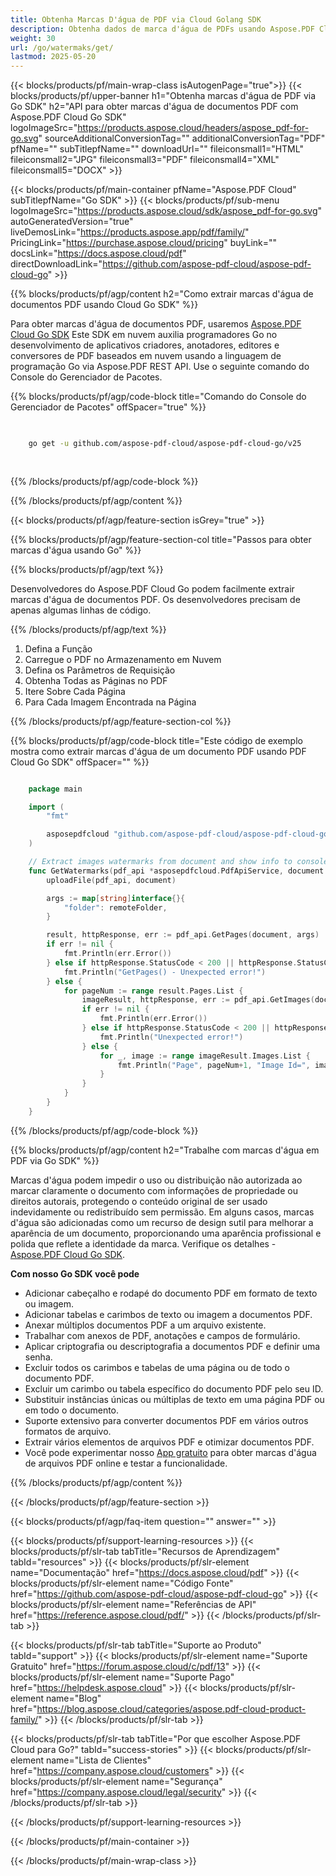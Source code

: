 ```yaml
---
title: Obtenha Marcas D'água de PDF via Cloud Golang SDK
description: Obtenha dados de marca d'água de PDFs usando Aspose.PDF Cloud SDK em Go. Inspecione sobreposições ou marcas.
weight: 30
url: /go/watermaks/get/
lastmod: 2025-05-20
---
```


{{< blocks/products/pf/main-wrap-class isAutogenPage="true">}}
{{< blocks/products/pf/upper-banner h1="Obtenha marcas d'água de PDF via Go SDK" h2="API para obter marcas d'água de documentos PDF com Aspose.PDF Cloud Go SDK" logoImageSrc="https://products.aspose.cloud/headers/aspose_pdf-for-go.svg" sourceAdditionalConversionTag="" additionalConversionTag="PDF" pfName="" subTitlepfName="" downloadUrl="" fileiconsmall1="HTML" fileiconsmall2="JPG" fileiconsmall3="PDF" fileiconsmall4="XML" fileiconsmall5="DOCX" >}}

{{< blocks/products/pf/main-container pfName="Aspose.PDF Cloud" subTitlepfName="Go SDK" >}}
{{< blocks/products/pf/sub-menu logoImageSrc="https://products.aspose.cloud/sdk/aspose_pdf-for-go.svg"
autoGeneratedVersion="true"
liveDemosLink="https://products.aspose.app/pdf/family/" PricingLink="https://purchase.aspose.cloud/pricing" buyLink="" docsLink="https://docs.aspose.cloud/pdf"  directDownloadLink="https://github.com/aspose-pdf-cloud/aspose-pdf-cloud-go" >}}

{{% blocks/products/pf/agp/content h2="Como extrair marcas d'água de documentos PDF usando Cloud Go SDK" %}}

Para obter marcas d'água de documentos PDF, usaremos
[Aspose.PDF Cloud Go SDK](https://products.aspose.cloud/pdf/go/)
Este SDK em nuvem auxilia programadores Go no desenvolvimento de aplicativos criadores, anotadores, editores e conversores de PDF baseados em nuvem usando a linguagem de programação Go via Aspose.PDF REST API. Use o seguinte comando do Console do Gerenciador de Pacotes.

{{% blocks/products/pf/agp/code-block title="Comando do Console do Gerenciador de Pacotes" offSpacer="true" %}}

```bash

     
    go get -u github.com/aspose-pdf-cloud/aspose-pdf-cloud-go/v25
     
     
```

{{% /blocks/products/pf/agp/code-block %}}

{{% /blocks/products/pf/agp/content %}}

{{< blocks/products/pf/agp/feature-section isGrey="true" >}}

{{% blocks/products/pf/agp/feature-section-col title="Passos para obter marcas d'água usando Go" %}}

{{% blocks/products/pf/agp/text %}}

Desenvolvedores do Aspose.PDF Cloud Go podem facilmente extrair marcas d'água de documentos PDF. Os desenvolvedores precisam de apenas algumas linhas de código.

{{% /blocks/products/pf/agp/text %}}

1. Defina a Função
1. Carregue o PDF no Armazenamento em Nuvem
1. Defina os Parâmetros de Requisição
1. Obtenha Todas as Páginas no PDF
1. Itere Sobre Cada Página
1. Para Cada Imagem Encontrada na Página

{{% /blocks/products/pf/agp/feature-section-col %}}

{{% blocks/products/pf/agp/code-block title="Este código de exemplo mostra como extrair marcas d'água de um documento PDF usando PDF Cloud Go SDK" offSpacer="" %}}

```go

    package main

    import (
        "fmt"

        asposepdfcloud "github.com/aspose-pdf-cloud/aspose-pdf-cloud-go/v25"
    )

    // Extract images watermarks from document and show info to console
    func GetWatermarks(pdf_api *asposepdfcloud.PdfApiService, document string, remoteFolder string) {
        uploadFile(pdf_api, document)

        args := map[string]interface{}{
            "folder": remoteFolder,
        }

        result, httpResponse, err := pdf_api.GetPages(document, args)
        if err != nil {
            fmt.Println(err.Error())
        } else if httpResponse.StatusCode < 200 || httpResponse.StatusCode > 299 {
            fmt.Println("GetPages() - Unexpected error!")
        } else {
            for pageNum := range result.Pages.List {
                imageResult, httpResponse, err := pdf_api.GetImages(document, int32(pageNum+1), args)
                if err != nil {
                    fmt.Println(err.Error())
                } else if httpResponse.StatusCode < 200 || httpResponse.StatusCode > 299 {
                    fmt.Println("Unexpected error!")
                } else {
                    for _, image := range imageResult.Images.List {
                        fmt.Println("Page", pageNum+1, "Image Id=", image.Id, "LinkId:", image.Links[0].Href, "Width:", (image.Rectangle.LLY - image.Rectangle.LLX), "Height:", (image.Rectangle.URY - image.Rectangle.URX))
                    }
                }
            }
        }
    }
```

{{% /blocks/products/pf/agp/code-block %}}

{{% blocks/products/pf/agp/content h2="Trabalhe com marcas d'água em PDF via Go SDK" %}}

Marcas d'água podem impedir o uso ou distribuição não autorizada ao marcar claramente o documento com informações de propriedade ou direitos autorais, protegendo o conteúdo original de ser usado indevidamente ou redistribuído sem permissão. Em alguns casos, marcas d'água são adicionadas como um recurso de design sutil para melhorar a aparência de um documento, proporcionando uma aparência profissional e polida que reflete a identidade da marca. Verifique os detalhes - [Aspose.PDF Cloud Go SDK](https://products.aspose.cloud/pdf/go/).

**Com nosso Go SDK você pode**

+ Adicionar cabeçalho e rodapé do documento PDF em formato de texto ou imagem.
+ Adicionar tabelas e carimbos de texto ou imagem a documentos PDF.
+ Anexar múltiplos documentos PDF a um arquivo existente.
+ Trabalhar com anexos de PDF, anotações e campos de formulário.
+ Aplicar criptografia ou descriptografia a documentos PDF e definir uma senha.
+ Excluir todos os carimbos e tabelas de uma página ou de todo o documento PDF.
+ Excluir um carimbo ou tabela específico do documento PDF pelo seu ID.
+ Substituir instâncias únicas ou múltiplas de texto em uma página PDF ou em todo o documento.
+ Suporte extensivo para converter documentos PDF em vários outros formatos de arquivo.
+ Extrair vários elementos de arquivos PDF e otimizar documentos PDF.
+ Você pode experimentar nosso [App gratuito](https://products.aspose.app/pdf/) para obter marcas d'água de arquivos PDF online e testar a funcionalidade.

{{% /blocks/products/pf/agp/content %}}

{{< /blocks/products/pf/agp/feature-section >}}

{{< blocks/products/pf/agp/faq-item question="" answer="" >}}

{{< blocks/products/pf/support-learning-resources >}}
{{< blocks/products/pf/slr-tab tabTitle="Recursos de Aprendizagem" tabId="resources" >}}
{{< blocks/products/pf/slr-element name="Documentação" href="https://docs.aspose.cloud/pdf" >}}
{{< blocks/products/pf/slr-element name="Código Fonte" href="https://github.com/aspose-pdf-cloud/aspose-pdf-cloud-go" >}}
{{< blocks/products/pf/slr-element name="Referências de API" href="https://reference.aspose.cloud/pdf/" >}}
{{< /blocks/products/pf/slr-tab >}}

{{< blocks/products/pf/slr-tab tabTitle="Suporte ao Produto" tabId="support" >}}
{{< blocks/products/pf/slr-element name="Suporte Gratuito" href="https://forum.aspose.cloud/c/pdf/13" >}}
{{< blocks/products/pf/slr-element name="Suporte Pago" href="https://helpdesk.aspose.cloud" >}}
{{< blocks/products/pf/slr-element name="Blog" href="https://blog.aspose.cloud/categories/aspose.pdf-cloud-product-family/" >}}
{{< /blocks/products/pf/slr-tab >}}

{{< blocks/products/pf/slr-tab tabTitle="Por que escolher Aspose.PDF Cloud para Go?" tabId="success-stories" >}}
{{< blocks/products/pf/slr-element name="Lista de Clientes" href="https://company.aspose.cloud/customers" >}}
{{< blocks/products/pf/slr-element name="Segurança" href="https://company.aspose.cloud/legal/security" >}}
{{< /blocks/products/pf/slr-tab >}}

{{< /blocks/products/pf/support-learning-resources >}}

{{< /blocks/products/pf/main-container >}}

{{< /blocks/products/pf/main-wrap-class >}}






